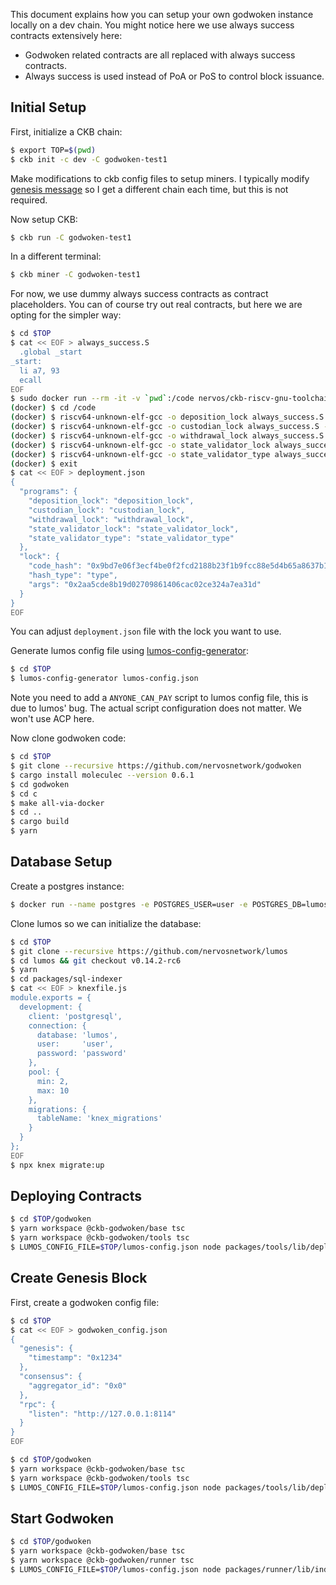 This document explains how you can setup your own godwoken instance locally on a dev chain. You might notice here we use always success contracts extensively here:

* Godwoken related contracts are all replaced with always success contracts.
* Always success is used instead of PoA or PoS to control block issuance.

## Initial Setup

First, initialize a CKB chain:

```bash
$ export TOP=$(pwd)
$ ckb init -c dev -C godwoken-test1
```

Make modifications to ckb config files to setup miners. I typically modify [genesis message](https://github.com/nervosnetwork/ckb/blob/624169510b93ce4bc029d0dd502c86bccd5435a4/resource/specs/dev.toml#L12) so I get a different chain each time, but this is not required.

Now setup CKB:

```bash
$ ckb run -C godwoken-test1
```

In a different terminal:

```bash
$ ckb miner -C godwoken-test1
```

For now, we use dummy always success contracts as contract placeholders. You can of course try out real contracts, but here we are opting for the simpler way:

```bash
$ cd $TOP
$ cat << EOF > always_success.S
  .global _start
_start:
  li a7, 93
  ecall
EOF
$ sudo docker run --rm -it -v `pwd`:/code nervos/ckb-riscv-gnu-toolchain:xenial bash
(docker) $ cd /code
(docker) $ riscv64-unknown-elf-gcc -o deposition_lock always_success.S -nostartfiles -nostdlib
(docker) $ riscv64-unknown-elf-gcc -o custodian_lock always_success.S -nostartfiles -nostdlib
(docker) $ riscv64-unknown-elf-gcc -o withdrawal_lock always_success.S -nostartfiles -nostdlib
(docker) $ riscv64-unknown-elf-gcc -o state_validator_lock always_success.S -nostartfiles -nostdlib
(docker) $ riscv64-unknown-elf-gcc -o state_validator_type always_success.S -nostartfiles -nostdlib
(docker) $ exit
$ cat << EOF > deployment.json
{
  "programs": {
    "deposition_lock": "deposition_lock",
    "custodian_lock": "custodian_lock",
    "withdrawal_lock": "withdrawal_lock",
    "state_validator_lock": "state_validator_lock",
    "state_validator_type": "state_validator_type"
  },
  "lock": {
    "code_hash": "0x9bd7e06f3ecf4be0f2fcd2188b23f1b9fcc88e5d4b65a8637b17723bbda3cce8",
    "hash_type": "type",
    "args": "0x2aa5cde8b19d02709861406cac02ce324a7ea31d"
  }
}
EOF
```

You can adjust `deployment.json` file with the lock you want to use.

Generate lumos config file using [lumos-config-generator](https://github.com/classicalliu/lumos-config-generator):

```bash
$ cd $TOP
$ lumos-config-generator lumos-config.json
```

Note you need to add a `ANYONE_CAN_PAY` script to lumos config file, this is due to lumos' bug. The actual script configuration does not matter. We won't use ACP here.

Now clone godwoken code:

```bash
$ cd $TOP
$ git clone --recursive https://github.com/nervosnetwork/godwoken
$ cargo install moleculec --version 0.6.1
$ cd godwoken
$ cd c
$ make all-via-docker
$ cd ..
$ cargo build
$ yarn
```

## Database Setup

Create a postgres instance:

```bash
$ docker run --name postgres -e POSTGRES_USER=user -e POSTGRES_DB=lumos -e POSTGRES_PASSWORD=password -d -p 5432:5432 postgres
```

Clone lumos so we can initialize the database:

```bash
$ cd $TOP
$ git clone --recursive https://github.com/nervosnetwork/lumos
$ cd lumos && git checkout v0.14.2-rc6
$ yarn
$ cd packages/sql-indexer
$ cat << EOF > knexfile.js
module.exports = {
  development: {
    client: 'postgresql',
    connection: {
      database: 'lumos',
      user:     'user',
      password: 'password'
    },
    pool: {
      min: 2,
      max: 10
    },
    migrations: {
      tableName: 'knex_migrations'
    }
  }
};
EOF
$ npx knex migrate:up
```

## Deploying Contracts

```bash
$ cd $TOP/godwoken
$ yarn workspace @ckb-godwoken/base tsc
$ yarn workspace @ckb-godwoken/tools tsc
$ LUMOS_CONFIG_FILE=$TOP/lumos-config.json node packages/tools/lib/deploy_scripts.js --private-key <private key used to deploy contracts> -f $TOP/deployment.json -o $TOP/deployment-results.json -s postgresql://user:password@localhost:5432/lumos
```

## Create Genesis Block

First, create a godwoken config file:

```bash
$ cd $TOP
$ cat << EOF > godwoken_config.json
{
  "genesis": {
    "timestamp": "0x1234"
  },
  "consensus": {
    "aggregator_id": "0x0"
  },
  "rpc": {
    "listen": "http://127.0.0.1:8114"
  }
}
EOF
```

```bash
$ cd $TOP/godwoken
$ yarn workspace @ckb-godwoken/base tsc
$ yarn workspace @ckb-godwoken/tools tsc
$ LUMOS_CONFIG_FILE=$TOP/lumos-config.json node packages/tools/lib/deploy_genesis.js --private-key <private key used to create genesis block> -d $TOP/deployment-results.json -c $TOP/godwoken_config.json -o $TOP/runner_config.json -s "postgresql://user:password@127.0.0.1:5432/lumos"
```

## Start Godwoken

```bash
$ cd $TOP/godwoken
$ yarn workspace @ckb-godwoken/base tsc
$ yarn workspace @ckb-godwoken/runner tsc
$ LUMOS_CONFIG_FILE=$TOP/lumos-config.json node packages/runner/lib/index.js --private-key <private key for aggregator> -c $TOP/runner_config.json -s "postgresql://user:password@127.0.0.1:5432/lumos"
```
